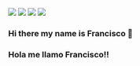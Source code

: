 <img src="https://img.shields.io/badge/zzxxjjl99@gmail.com-EA4335?style=flat-square&logo=gmail&logoColor=FFFFFF"/> <a href="https://velog.io/@zzxxjjl99" target="_blank"><img src="https://img.shields.io/badge/Velog-20C997?style=flat-square&logo=velog&logoColor=FFFFFF"/></a> <a href="https://www.facebook.com/profile.php?id=100004915597009" target="_blank"><img src="https://img.shields.io/badge/Facebook-0866FF?style=flat-square&logo=facebook&logoColor=FFFFFF"/></a> <a href="https://www.instagram.com/zzxxjjl99/" target="_blank"><img src="https://img.shields.io/badge/Instagram-E4405F?style=flat-square&logo=instagram&logoColor=FFFFFF"/></a>

### Hi there my name is Francisco 👋

### Hola me llamo Francisco!!

